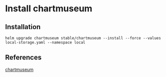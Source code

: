 # Install chartmuseum  

## Installation  

```
helm upgrade chartmuseum stable/chartmuseum --install --force --values local-storage.yaml --namespace local
```

## References  

[chartmuseum](https://github.com/helm/charts/tree/master/stable/chartmuseum#using-with-local-filesystem-storage)